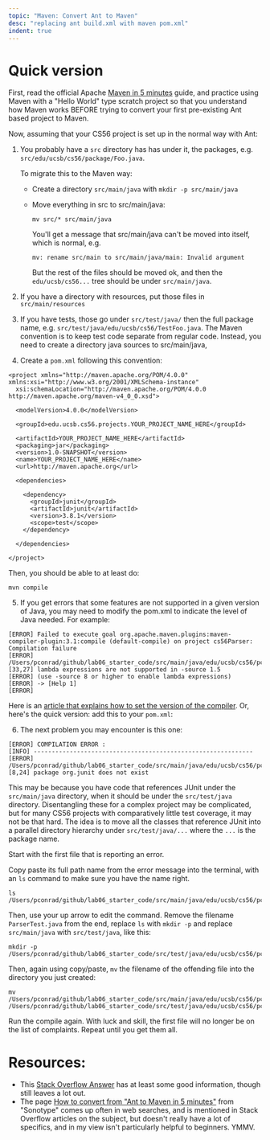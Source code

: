 ```yaml
---
topic: "Maven: Convert Ant to Maven"
desc: "replacing ant build.xml with maven pom.xml"
indent: true
---
```


# Quick version

First, read the official Apache [Maven in 5 minutes](https://maven.apache.org/guides/getting-started/maven-in-five-minutes.html) guide, and practice using Maven with a "Hello World" type scratch project so that you understand how Maven works BEFORE trying to convert your first pre-existing Ant based project to Maven. 

Now, assuming that your CS56 project is set up in the normal way with Ant:

1. You probably have a `src` directory has has under it, the packages, e.g. `src/edu/ucsb/cs56/package/Foo.java`.   

   To migrate this to the Maven way:
   
   * Create a directory `src/main/java` with `mkdir -p src/main/java`
   * Move everything in src to src/main/java:
      ```
      mv src/* src/main/java
      ```
      
      You'll get a message that src/main/java can't be moved into itself, which is normal, e.g.
      
      ```
      mv: rename src/main to src/main/java/main: Invalid argument
      ```
      
      But the rest of the files should be moved ok, and then the `edu/ucsb/cs56...` tree should be under `src/main/java`.

2.  If you have a directory with resources, put those files in `src/main/resources`

3.  If you have tests, those go under `src/test/java/` then the full package name, e.g. `src/test/java/edu/ucsb/cs56/TestFoo.java`.    The Maven convention is to keep test code separate from regular code.
   Instead, you need to create a directory java sources to src/main/java,

4. Create a `pom.xml` following this convention:

```
<project xmlns="http://maven.apache.org/POM/4.0.0" xmlns:xsi="http://www.w3.org/2001/XMLSchema-instance"
  xsi:schemaLocation="http://maven.apache.org/POM/4.0.0 http://maven.apache.org/maven-v4_0_0.xsd">
  
  <modelVersion>4.0.0</modelVersion>
  
  <groupId>edu.ucsb.cs56.projects.YOUR_PROJECT_NAME_HERE</groupId>
  
  <artifactId>YOUR_PROJECT_NAME_HERE</artifactId>
  <packaging>jar</packaging>
  <version>1.0-SNAPSHOT</version>
  <name>YOUR_PROJECT_NAME_HERE</name>
  <url>http://maven.apache.org</url>
  
  <dependencies>
    
    <dependency>
      <groupId>junit</groupId>
      <artifactId>junit</artifactId>
      <version>3.8.1</version>
      <scope>test</scope>
    </dependency>
    
  </dependencies>
  
</project>
```

Then, you should be able to at least do:

```
mvn compile
```

5.   If you get errors that some features are not supported in a given version of Java, 
   you may need to modify the pom.xml to indicate the level of Java needed.  For example:

   ```
   [ERROR] Failed to execute goal org.apache.maven.plugins:maven-compiler-plugin:3.1:compile (default-compile) on project cs56Parser: Compilation failure
   [ERROR] /Users/pconrad/github/lab06_starter_code/src/main/java/edu/ucsb/cs56/pconrad/parsing/tokenizer/Tokenizer.java:      [33,27] lambda expressions are not supported in -source 1.5 
   [ERROR] (use -source 8 or higher to enable lambda expressions)
   [ERROR] -> [Help 1]
   [ERROR] 
   ```
   Here is an [article that explains how to set the version of the compiler](https://maven.apache.org/plugins/maven-compiler-plugin/examples/set-compiler-source-and-target.html).  Or, here's the quick version:  add this to your `pom.xml`:
   
6.  The next problem you may encounter is this one:

   ```
   [ERROR] COMPILATION ERROR : 
[INFO] -------------------------------------------------------------
[ERROR] /Users/pconrad/github/lab06_starter_code/src/main/java/edu/ucsb/cs56/pconrad/parsing/parser/ParserTest.java:[8,24] package org.junit does not exist
   ```
   
   This may be because you have code that references JUnit under the `src/main/java` directory, when it should be under the `src/test/java` directory.   Disentangling these for a complex project may be complicated, but for many CS56 projects with comparatively little test coverage, it may not be that hard.   The idea is to move all the classes that reference JUnit into a parallel directory hierarchy under `src/test/java/...` where the `...` is the package name.
   
   Start with the first file that is reporting an error.
   
   Copy paste its full path name from the error message into the terminal, with an `ls` command to make sure you have the name right.
   
   ```
   ls /Users/pconrad/github/lab06_starter_code/src/main/java/edu/ucsb/cs56/pconrad/parsing/parser/ParserTest.java
   ```
   
   Then, use your up arrow to edit the command.   Remove the filename `ParserTest.java` from the end, replace `ls` with `mkdir -p` and replace `src/main/java` with `src/test/java`, like this:
   
   ```
   mkdir -p /Users/pconrad/github/lab06_starter_code/src/test/java/edu/ucsb/cs56/pconrad/parsing/parser/
   ```
   
   Then, again using copy/paste, `mv` the filename of the offending file into the directory you just created:
   
   ```
   mv /Users/pconrad/github/lab06_starter_code/src/main/java/edu/ucsb/cs56/pconrad/parsing/parser/ParserTest.java /Users/pconrad/github/lab06_starter_code/src/test/java/edu/ucsb/cs56/pconrad/parsing/parser/
   ```
   
   Run the compile again.  With luck and skill, the first file will no longer be on the list of complaints.  Repeat until you get them all.
   
# Resources:

* This [Stack Overflow Answer](https://stackoverflow.com/questions/4029501/how-to-convert-ant-project-to-maven-project) has at least some good information, though still leaves a lot out.
* The page [How to convert from "Ant to Maven in 5 minutes"](http://blog.sonatype.com/2009/04/how-to-convert-from-ant-to-maven-in-5-minutes/) from "Sonotype" comes up often in web searches, and is mentioned in Stack Overflow articles on the subject, but doesn't really have a lot of specifics, and in my view isn't particularly helpful to beginners.  YMMV.
